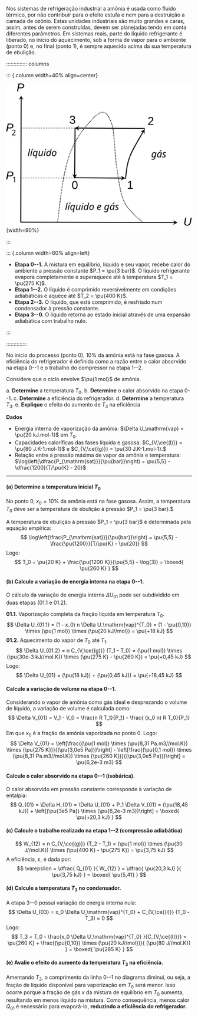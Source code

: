 Nos sistemas de refrigeração industrial a amônia é usada como fluido térmico, por não contribuir para o efeito estufa e nem para a destruição a camada de ozônio. Estas unidades industriais são muito grandes e caras, assim, antes de serem construídas, devem ser planejadas tendo em conta diferentes parâmetros. Em sistemas reais, parte do líquido refrigerante é liberado, no início do aquecimento, sob a forma de vapor para o ambiente (ponto 0) e, no final (ponto 1), é sempre aquecido acima da sua temperatura de ebulição.

:::::::::::::: columns

::: {.column width=40% align=center}

![](NH3_vapor_cycle.svg){width=90%}

:::

::: {.column width=60% align=left}

- **Etapa 0--1.** A mistura em equilíbrio, líquido e seu vapor, recebe calor do ambiente a pressão constante $P_1 = \pu{3 bar}$. O líquido refrigerante evapora completamente e superaquece até à temperatura $T_1 = \pu{275 K}$.
- **Etapa 1--2.** O líquido é comprimido reversivelmente em condições adiabáticas e aquece até $T_2 = \pu{400 K}$.
- **Etapa 2--3.** O líquido, que está comprimido, é resfriado num condensador à pressão constante.
- **Etapa 3--0.** O líquido retorna ao estado inicial através de uma expansão adiabática com trabalho nulo.

:::

::::::::::::::

No inicio do processo (ponto 0), $10\%$ da amônia está na fase gasosa. A eficiência do refrigerador é definida como a razão entre o calor absorvido na etapa 0--1 e o trabalho do compressor na etapa 1--2.


Considere que o ciclo envolve $\pu{1 mol}$ de amônia.

a. **Determine** a temperatura $T_0.$
b. **Determine** o calor absorvido na etapa 0--1.
c. **Determine** a eficiência do refrigerador.
d. **Determine** a temperatura $T_3.$
e. **Explique** o efeito do aumento de $T_3$ na eficiência

**Dados**

- Energia interna de vaporização da amônia: $\Delta U_\mathrm{vap} = \pu{20 kJ.mol-1}$ em $T_0.$
- Capacidades caloríficas das fases líquida e gasosa: $C_{V,\ce{(l)}} = \pu{80 J.K-1.mol-1}$ e $C_{V,\ce{(g)}} = \pu{30 J.K-1.mol-1}.$ 
- Relação entre a pressão máxima de vapor da amônia e temperatura: $\log\left(\dfrac{P_{\mathrm{sat}}}{\pu{bar}}\right) = \pu{5,5} - \dfrac{1200}{T/\pu{K} - 20}$

---

#### **(a)** Determine a temperatura inicial $T_0$  

No ponto 0, $x_0 = 10\%$ da amônia está na fase gasosa. Assim, a temperatura $T_0$ deve ser a temperatura de ebulição à pressão $P_1 = \pu{3 bar}.$ 

A temperatura de ebulição à pressão $P_1 = \pu{3 bar}$ é determinada pela equação empírica:
$$
    \log\left(\frac{P_{\mathrm{sat}}}{\pu{bar}}\right) = \pu{5,5} - \frac{\pu{1200}}{T/\pu{K} - \pu{20}}
$$
Logo:
$$
    T_0 = \pu{20 K} + \frac{\pu{1200 K}}{\pu{5,5} - \log(3)} = \boxed{ \pu{260 K} }
$$

#### **(b)** Calcule a variação de energia interna na etapa 0--1.

O cálculo da variação de energia interna $\Delta U_{01}$ pode ser subdividido em duas etapas (01.1 e 01.2).

**01.1.** Vaporização completa da fração líquida em temperatura $T_0.$ 
$$
    \Delta U_{01.1} 
        = (1 - x_0) n \Delta U_\mathrm{vap}^{T_0}
        = (1 - \pu{0,10}) \times (\pu{1 mol}) \times (\pu{20 kJ//mol})
        = \pu{+18 kJ}
$$
**01.2.** Aquecimento do vapor de $T_0$ até $T_1.$ 
$$
    \Delta U_{01.2} = n C_{V,\ce{(g)}} (T_1 - T_0)
        = (\pu{1 mol}) \times (\pu{30e-3 kJ//mol.K}) \times (\pu{275 K} - \pu{260 K})
        = \pu{+0,45 kJ}
$$
Logo:
$$
    \Delta U_{01} = (\pu{18 kJ}) + (\pu{0,45 kJ}) = \pu{+18,45 kJ}
$$

#### Calcule a variação de volume na etapa 0--1.

Considerando o vapor de amônia como gás ideal e desprezando o volume de líquido, a variação de volume é calculada como:
$$
    \Delta V_{01} = V_1 - V_0 = \frac{n R T_1}{P_1} - \frac{ (x_0 n) R T_0}{P_1}
$$
Em que $x_0$ é a fração de amônia vaporizada no ponto 0. Logo:
$$
    \Delta V_{01}
        = \left[\frac{(\pu{1 mol}) \times (\pu{8,31 Pa.m3//mol.K}) \times (\pu{275 K})}{(\pu{3,0e5 Pa})}\right] 
            - \left[\frac{(\pu{0,1 mol}) \times (\pu{8,31 Pa.m3//mol.K}) \times (\pu{260 K})}{(\pu{3,0e5 Pa})}\right]
        = \pu{6,2e-3 m3}
$$

#### Calcule o calor absorvido na etapa 0--1 (isobárica).

O calor absorvido em pressão constante corresponde à variação de entalpia:
$$
    Q_{01} 
        = \Delta H_{01} = \Delta U_{01} + P_1 \Delta V_{01}
        = (\pu{18,45 kJ}) + \left[(\pu{3e5 Pa}) \times (\pu{6,2e-3 m3})\right]
        = \boxed{ \pu{+20,3 kJ} }
$$

#### **(c)** Calcule o trabalho realizado na etapa 1--2 (compressão adiabática)

$$
    W_{12} 
        = n C_{V,\ce{(g)}} (T_2 - T_1)
        = (\pu{1 mol}) \times (\pu{30 J//mol.K}) \times (\pu{400 K} - \pu{275 K})
        = \pu{3,75 kJ}
$$
A eficiência, $\varepsilon,$ é dada por:
$$
    \varepsilon
        = \dfrac{ Q_{01}  }{ W_{12} }
        = \dfrac{ \pu{20,3 kJ} }{ \pu{3,75 kJ} }
        = \boxed{ \pu{5,41} }
$$

#### **(d)** Calcule a temperatura $T_3$ no condensador.

A etapa 3--0 possui variação de energia interna nula:
$$
    \Delta U_{03} = x_0 \Delta U_\mathrm{vap}^{T_0} + C_{V,\ce{(l)}} (T_0 - T_3) = 0
$$
Logo:
$$
    T_3 
        = T_0 - \frac{x_0 \Delta U_\mathrm{vap}^{T_0} }{C_{V,\ce{(l)}}}
        = \pu{260 K} + \frac{(\pu{0,10}) \times (\pu{20 kJ//mol})}{ (\pu{80 J//mol.K}) }
        = \boxed{ \pu{285 K} }
$$

#### **(e)** Avalie o efeito do aumento da temperatura $T_3$ na eficiência.

Amentando $T_3$, o comprimento da linha 0--1 no diagrama diminui, ou seja, a fração de líquido disponível para vaporização em $T_0$ será menor. Isso ocorre porque a fração de gás $x$ da mistura de equilíbrio em $T_0$ aumenta, resultando em menos líquido na mistura. Como consequência, menos calor $Q_{01}$ é necessário para evaporá-lo, **reduzindo a eficiência do refrigerador.**
